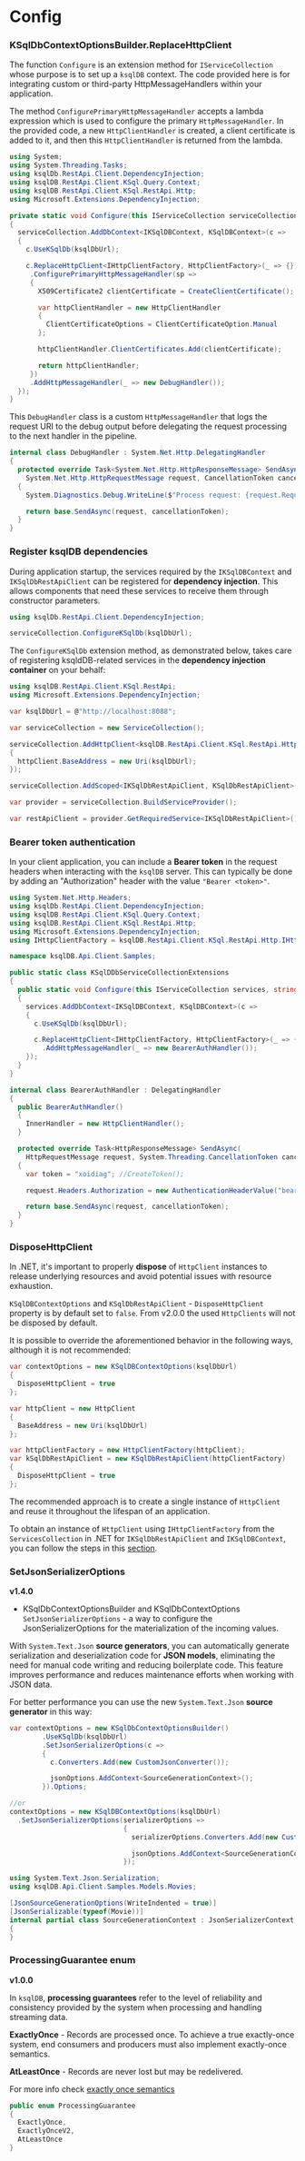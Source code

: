 # Config

### KSqlDbContextOptionsBuilder.ReplaceHttpClient
The function `Configure` is an extension method for `IServiceCollection` whose purpose is to set up a `ksqlDB` context.
The code provided here is for integrating custom or third-party HttpMessageHandlers within your application.

The method `ConfigurePrimaryHttpMessageHandler` accepts a lambda expression which is used to configure the primary `HttpMessageHandler`.
In the provided code, a new `HttpClientHandler` is created, a client certificate is added to it, and then this `HttpClientHandler` is returned from the lambda.

```C#
using System;
using System.Threading.Tasks;
using ksqlDb.RestApi.Client.DependencyInjection;
using ksqlDB.RestApi.Client.KSql.Query.Context;
using ksqlDB.RestApi.Client.KSql.RestApi.Http;
using Microsoft.Extensions.DependencyInjection;

private static void Configure(this IServiceCollection serviceCollection, string ksqlDbUrl)
{
  serviceCollection.AddDbContext<IKSqlDBContext, KSqlDBContext>(c =>
  {
    c.UseKSqlDb(ksqlDbUrl);

    c.ReplaceHttpClient<IHttpClientFactory, HttpClientFactory>(_ => {})
     .ConfigurePrimaryHttpMessageHandler(sp =>
     {
       X509Certificate2 clientCertificate = CreateClientCertificate();

       var httpClientHandler = new HttpClientHandler
       {
         ClientCertificateOptions = ClientCertificateOption.Manual
       };

       httpClientHandler.ClientCertificates.Add(clientCertificate);

       return httpClientHandler;
     })
     .AddHttpMessageHandler(_ => new DebugHandler());
  });
}
```

This `DebugHandler` class is a custom `HttpMessageHandler` that logs the request URI to the debug output before delegating the request processing to the next handler in the pipeline.

```C#
internal class DebugHandler : System.Net.Http.DelegatingHandler
{
  protected override Task<System.Net.Http.HttpResponseMessage> SendAsync(
    System.Net.Http.HttpRequestMessage request, CancellationToken cancellationToken)
  {
    System.Diagnostics.Debug.WriteLine($"Process request: {request.RequestUri}");

    return base.SendAsync(request, cancellationToken);
  }
}
```

### Register ksqlDB dependencies

During application startup, the services required by the `IKSqlDBContext` and `IKSqlDbRestApiClient` can be registered for **dependency injection**. This allows components that need these services to receive them through constructor parameters.

```C#
using ksqlDb.RestApi.Client.DependencyInjection;

serviceCollection.ConfigureKSqlDb(ksqlDbUrl);
```

The `ConfigureKSqlDb` extension method, as demonstrated below, takes care of registering ksqldDB-related services in the **dependency injection container** on your behalf:

```C#
using ksqlDB.RestApi.Client.KSql.RestApi;
using Microsoft.Extensions.DependencyInjection;

var ksqlDbUrl = @"http://localhost:8088";

var serviceCollection = new ServiceCollection();

serviceCollection.AddHttpClient<ksqlDB.RestApi.Client.KSql.RestApi.Http.IHttpClientFactory, ksqlDB.RestApi.Client.KSql.RestApi.Http.HttpClientFactory>(httpClient =>
{
  httpClient.BaseAddress = new Uri(ksqlDbUrl);
});

serviceCollection.AddScoped<IKSqlDbRestApiClient, KSqlDbRestApiClient>();

var provider = serviceCollection.BuildServiceProvider();

var restApiClient = provider.GetRequiredService<IKSqlDbRestApiClient>();
```

### Bearer token authentication

In your client application, you can include a **Bearer token** in the request headers when interacting with the `ksqlDB` server. This can typically be done by adding an "Authorization" header with the value `"Bearer <token>"`.

```C#
using System.Net.Http.Headers;
using ksqlDb.RestApi.Client.DependencyInjection;
using ksqlDB.RestApi.Client.KSql.Query.Context;
using ksqlDB.RestApi.Client.KSql.RestApi.Http;
using Microsoft.Extensions.DependencyInjection;
using IHttpClientFactory = ksqlDB.RestApi.Client.KSql.RestApi.Http.IHttpClientFactory;

namespace ksqlDB.Api.Client.Samples;

public static class KSqlDDbServiceCollectionExtensions
{
  public static void Configure(this IServiceCollection services, string ksqlDbUrl)
  {
    services.AddDbContext<IKSqlDBContext, KSqlDBContext>(c =>
    {
      c.UseKSqlDb(ksqlDbUrl);

      c.ReplaceHttpClient<IHttpClientFactory, HttpClientFactory>(_ => { })
        .AddHttpMessageHandler(_ => new BearerAuthHandler());
    });
  }
}

internal class BearerAuthHandler : DelegatingHandler
{
  public BearerAuthHandler()
  {
    InnerHandler = new HttpClientHandler();
  }

  protected override Task<HttpResponseMessage> SendAsync(
    HttpRequestMessage request, System.Threading.CancellationToken cancellationToken)
  {
    var token = "xoidiag"; //CreateToken();

    request.Headers.Authorization = new AuthenticationHeaderValue("bearer", token);

    return base.SendAsync(request, cancellationToken);
  }
}

```

### DisposeHttpClient
In .NET, it's important to properly **dispose** of `HttpClient` instances to release underlying resources and avoid potential issues with resource exhaustion.

`KSqlDBContextOptions` and `KSqlDbRestApiClient` - `DisposeHttpClient` property is by default set to `false`. From v2.0.0 the used `HttpClients` will not be disposed by default.

It is possible to override the aforementioned behavior in the following ways, although it is not recommended:
```C#
var contextOptions = new KSqlDBContextOptions(ksqlDbUrl)
{
  DisposeHttpClient = true
};
```

```C#
var httpClient = new HttpClient
{
  BaseAddress = new Uri(ksqlDbUrl)
};

var httpClientFactory = new HttpClientFactory(httpClient);
var kSqlDbRestApiClient = new KSqlDbRestApiClient(httpClientFactory)
{
  DisposeHttpClient = true
};
```

The recommended approach is to create a single instance of `HttpClient` and reuse it throughout the lifespan of an application.

To obtain an instance of `HttpClient` using `IHttpClientFactory` from the `ServicesCollection` in .NET for `IKSqlDbRestApiClient` and `IKSqlDBContext`, you can follow the steps in this [section](https://github.com/tomasfabian/ksqlDB.RestApi.Client-DotNet/blob/main/doc/ksqldbcontext.md#ksqldbservicecollectionextensions---adddbcontext-and-adddbcontextfactory).

### SetJsonSerializerOptions
**v1.4.0**

- KSqlDbContextOptionsBuilder and KSqlDbContextOptions `SetJsonSerializerOptions` - a way to configure the JsonSerializerOptions for the materialization of the incoming values.

With `System.Text.Json` **source generators**, you can automatically generate serialization and deserialization code for **JSON models**, eliminating the need for manual code writing and reducing boilerplate code. This feature improves performance and reduces maintenance efforts when working with JSON data.

For better performance you can use the new `System.Text.Json` **source generator** in this way:

```C#
var contextOptions = new KSqlDbContextOptionsBuilder()
        .UseKSqlDb(ksqlDbUrl)
        .SetJsonSerializerOptions(c =>
        {
          c.Converters.Add(new CustomJsonConverter());

          jsonOptions.AddContext<SourceGenerationContext>();
        }).Options;

//or
contextOptions = new KSqlDBContextOptions(ksqlDbUrl)
  .SetJsonSerializerOptions(serializerOptions =>
                            {
                              serializerOptions.Converters.Add(new CustomJsonConverter());

                              jsonOptions.AddContext<SourceGenerationContext>();
                            });
```

```C#
using System.Text.Json.Serialization;
using ksqlDB.Api.Client.Samples.Models.Movies;

[JsonSourceGenerationOptions(WriteIndented = true)]
[JsonSerializable(typeof(Movie))]
internal partial class SourceGenerationContext : JsonSerializerContext
{
}
```

### ProcessingGuarantee enum
**v1.0.0**

In `ksqlDB`, **processing guarantees** refer to the level of reliability and consistency provided by the system when processing and handling streaming data.

**ExactlyOnce** - Records are processed once. To achieve a true exactly-once system, end consumers and producers must also implement exactly-once semantics.

**AtLeastOnce** - Records are never lost but may be redelivered.

For more info check [exactly once semantics](https://docs.ksqldb.io/en/latest/operate-and-deploy/exactly-once-semantics/)

```C#
public enum ProcessingGuarantee
{
  ExactlyOnce,
  ExactlyOnceV2,
  AtLeastOnce
}
```
